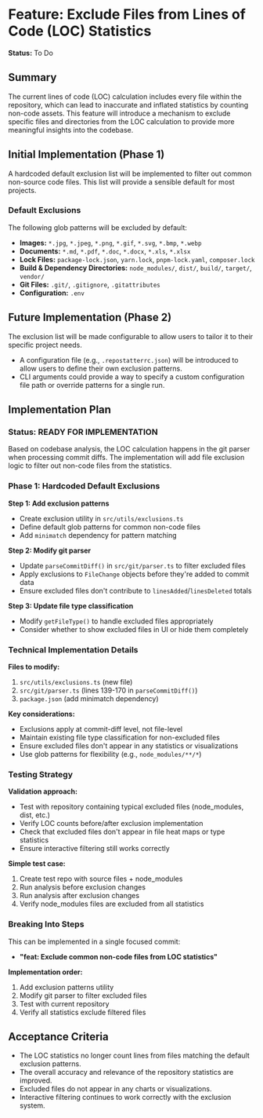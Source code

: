 # Feature: Exclude Files from Lines of Code (LOC) Statistics

**Status:** To Do

## Summary

The current lines of code (LOC) calculation includes every file within the repository, which can lead to inaccurate and inflated statistics by counting non-code assets. This feature will introduce a mechanism to exclude specific files and directories from the LOC calculation to provide more meaningful insights into the codebase.

## Initial Implementation (Phase 1)

A hardcoded default exclusion list will be implemented to filter out common non-source code files. This list will provide a sensible default for most projects.

### Default Exclusions

The following glob patterns will be excluded by default:

- **Images:** `*.jpg`, `*.jpeg`, `*.png`, `*.gif`, `*.svg`, `*.bmp`, `*.webp`
- **Documents:** `*.md`, `*.pdf`, `*.doc`, `*.docx`, `*.xls`, `*.xlsx`
- **Lock Files:** `package-lock.json`, `yarn.lock`, `pnpm-lock.yaml`, `composer.lock`
- **Build & Dependency Directories:** `node_modules/`, `dist/`, `build/`, `target/`, `vendor/`
- **Git Files:** `.git/`, `.gitignore`, `.gitattributes`
- **Configuration:** `.env`

## Future Implementation (Phase 2)

The exclusion list will be made configurable to allow users to tailor it to their specific project needs.

- A configuration file (e.g., `.repostatterrc.json`) will be introduced to allow users to define their own exclusion patterns.
- CLI arguments could provide a way to specify a custom configuration file path or override patterns for a single run.

## Implementation Plan

### Status: READY FOR IMPLEMENTATION

Based on codebase analysis, the LOC calculation happens in the git parser when processing commit diffs. The implementation will add file exclusion logic to filter out non-code files from the statistics.

### Phase 1: Hardcoded Default Exclusions

**Step 1: Add exclusion patterns**
- Create exclusion utility in `src/utils/exclusions.ts`
- Define default glob patterns for common non-code files
- Add `minimatch` dependency for pattern matching

**Step 2: Modify git parser**
- Update `parseCommitDiff()` in `src/git/parser.ts` to filter excluded files
- Apply exclusions to `FileChange` objects before they're added to commit data
- Ensure excluded files don't contribute to `linesAdded`/`linesDeleted` totals

**Step 3: Update file type classification**
- Modify `getFileType()` to handle excluded files appropriately
- Consider whether to show excluded files in UI or hide them completely

### Technical Implementation Details

**Files to modify:**
1. `src/utils/exclusions.ts` (new file)
2. `src/git/parser.ts` (lines 139-170 in `parseCommitDiff()`)
3. `package.json` (add minimatch dependency)

**Key considerations:**
- Exclusions apply at commit-diff level, not file-level
- Maintain existing file type classification for non-excluded files
- Ensure excluded files don't appear in any statistics or visualizations
- Use glob patterns for flexibility (e.g., `node_modules/**/*`)

### Testing Strategy

**Validation approach:**
- Test with repository containing typical excluded files (node_modules, dist, etc.)
- Verify LOC counts before/after exclusion implementation
- Check that excluded files don't appear in file heat maps or type statistics
- Ensure interactive filtering still works correctly

**Simple test case:**
1. Create test repo with source files + node_modules
2. Run analysis before exclusion changes
3. Run analysis after exclusion changes
4. Verify node_modules files are excluded from all statistics

### Breaking Into Steps

This can be implemented in a single focused commit:
- **"feat: Exclude common non-code files from LOC statistics"**

**Implementation order:**
1. Add exclusion patterns utility
2. Modify git parser to filter excluded files
3. Test with current repository
4. Verify all statistics exclude filtered files

## Acceptance Criteria

- The LOC statistics no longer count lines from files matching the default exclusion patterns.
- The overall accuracy and relevance of the repository statistics are improved.
- Excluded files do not appear in any charts or visualizations.
- Interactive filtering continues to work correctly with the exclusion system.
